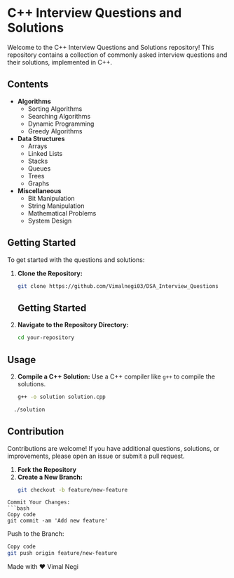 # C++ Interview Questions and Solutions

Welcome to the C++ Interview Questions and Solutions repository! This repository contains a collection of commonly asked interview questions and their solutions, implemented in C++.

## Contents

- **Algorithms**
  - Sorting Algorithms
  - Searching Algorithms
  - Dynamic Programming
  - Greedy Algorithms
- **Data Structures**
  - Arrays
  - Linked Lists
  - Stacks
  - Queues
  - Trees
  - Graphs
- **Miscellaneous**
  - Bit Manipulation
  - String Manipulation
  - Mathematical Problems
  - System Design

## Getting Started

To get started with the questions and solutions:

1. **Clone the Repository:**
   ```bash
   git clone https://github.com/Vimalnegi03/DSA_Interview_Questions
   ```

   ## Getting Started

1. **Navigate to the Repository Directory:**
   ```bash
   cd your-repository
   ```
## Usage

2. **Compile a C++ Solution:**
   Use a C++ compiler like `g++` to compile the solutions.
   ```bash
   g++ -o solution solution.cpp
   ```
 ```bash
   ./solution
   ```
## Contribution

Contributions are welcome! If you have additional questions, solutions, or improvements, please open an issue or submit a pull request.

1. **Fork the Repository**
2. **Create a New Branch:**
   ```bash
   git checkout -b feature/new-feature
```
Commit Your Changes:
```bash
Copy code
git commit -am 'Add new feature'
```
Push to the Branch:
```bash
Copy code
git push origin feature/new-feature
```
   Made with ❤️ Vimal Negi
